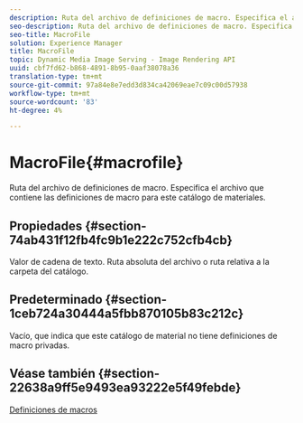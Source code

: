 ```yaml
---
description: Ruta del archivo de definiciones de macro. Especifica el archivo que contiene las definiciones de macro para este catálogo de materiales.
seo-description: Ruta del archivo de definiciones de macro. Especifica el archivo que contiene las definiciones de macro para este catálogo de materiales.
seo-title: MacroFile
solution: Experience Manager
title: MacroFile
topic: Dynamic Media Image Serving - Image Rendering API
uuid: cbf7fd62-b868-4891-8b95-0aaf38078a36
translation-type: tm+mt
source-git-commit: 97a84e8e7edd3d834ca42069eae7c09c00d57938
workflow-type: tm+mt
source-wordcount: '83'
ht-degree: 4%

---
```



# MacroFile{#macrofile}

Ruta del archivo de definiciones de macro. Especifica el archivo que contiene las definiciones de macro para este catálogo de materiales.

## Propiedades {#section-74ab431f12fb4fc9b1e222c752cfb4cb}

Valor de cadena de texto. Ruta absoluta del archivo o ruta relativa a la carpeta del catálogo.

## Predeterminado {#section-1ceb724a30444a5fbb870105b83c212c}

Vacío, que indica que este catálogo de material no tiene definiciones de macro privadas.

## Véase también {#section-22638a9ff5e9493ea93222e5f49febde}

[Definiciones de macros](../../../../../ir-api/material-cat/image-rendering-api-ref/c-ir-material-catalog/c-ir-macro-definition-reference/c-ir-macro-definition-reference.md#concept-477b77fa187147bfa55fa67134d4a453)
